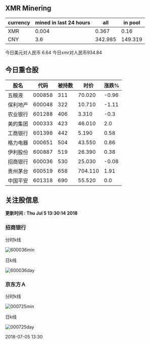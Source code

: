 ## XMR Minering

|currency|mined in last 24 hours|all|in pool|
|---|---|---|---|
|XMR|0.004|0.367|0.16|
|CNY|3.6|342.985|149.319|

今日美元对人民币 6.64	今日xmr对人民币934.84


## 今日重仓股 

|股名|代码|被持数|时价|涨跌%|
|---|---|---|---|---|
|五粮液|000858|311|70.020|-0.96|
|保利地产|600048|322|10.710|-1.11|
|农业银行|601288|406|3.310|-0.3|
|美的集团|000333|423|46.010|2.0|
|工商银行|601398|442|5.190|0.58|
|格力电器|000651|504|43.550|0.86|
|伊利股份|600887|519|26.390|0.38|
|招商银行|600036|530|25.030|-0.08|
|贵州茅台|600519|658|704.110|1.91|
|中国平安|601318|690|55.520|0.0|

## 关注股信息
**更新时间 : Thu Jul  5 13:30:14 2018**
### 招商银行 
分时k线

![600036min](http://image.sinajs.cn/newchart/min/n/sh600036.gif)

日k线

![600036day](http://image.sinajs.cn/newchart/daily/n/sh600036.gif)

### 京东方Ａ 
分时k线

![000725min](http://image.sinajs.cn/newchart/min/n/sz000725.gif)

日k线

![000725day](http://image.sinajs.cn/newchart/daily/n/sz000725.gif)

2018-07-05 13:30